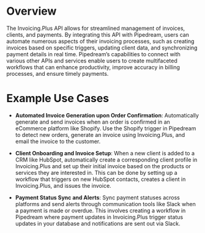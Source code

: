 # Overview

The Invoicing.Plus API allows for streamlined management of invoices, clients, and payments. By integrating this API with Pipedream, users can automate numerous aspects of their invoicing processes, such as creating invoices based on specific triggers, updating client data, and synchronizing payment details in real time. Pipedream’s capabilities to connect with various other APIs and services enable users to create multifaceted workflows that can enhance productivity, improve accuracy in billing processes, and ensure timely payments.

# Example Use Cases

- **Automated Invoice Generation upon Order Confirmation**: Automatically generate and send invoices when an order is confirmed in an eCommerce platform like Shopify. Use the Shopify trigger in Pipedream to detect new orders, generate an invoice using Invoicing.Plus, and email the invoice to the customer.

- **Client Onboarding and Invoice Setup**: When a new client is added to a CRM like HubSpot, automatically create a corresponding client profile in Invoicing.Plus and set up their initial invoice based on the products or services they are interested in. This can be done by setting up a workflow that triggers on new HubSpot contacts, creates a client in Invoicing.Plus, and issues the invoice.

- **Payment Status Sync and Alerts**: Sync payment statuses across platforms and send alerts through communication tools like Slack when a payment is made or overdue. This involves creating a workflow in Pipedream where payment updates in Invoicing.Plus trigger status updates in your database and notifications are sent out via Slack.
